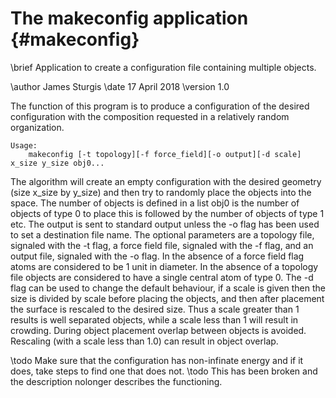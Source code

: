 # The makeconfig application {#makeconfig}
\brief   Application to create a configuration file containing multiple objects.

\author  James Sturgis
\date    17 April 2018
\version 1.0

The function of this program is to produce a configuration of the desired configuration
with the composition requested in a relatively random organization.

    Usage:
        makeconfig [-t topology][-f force_field][-o output][-d scale] x_size y_size obj0...

The algorithm will create an empty configuration with the desired geometry (size x_size by y_size)
and then try to randomly place the objects into the space. The number of objects is 
defined in a list obj0 is the number of objects of type 0 to place this is followed 
by the number of objects of type 1 etc.
The output is sent to standard output unless the -o flag has been used to set a 
destination file name.
The optional parameters are a topology file, signaled with the -t flag, a force field 
file, signaled with the -f flag, and an output file, signaled with the -o flag.
In the absence of a force field flag atoms are considered to be 1 unit in diameter.
In the absence of a topology file objects are considered to have a single central atom
of type 0.
The -d flag can be used to change the default behaviour, if a scale is given then the
size is divided by scale before placing the objects, and then after placement the
surface is rescaled to the desired size. Thus a scale greater than 1 results is well
separated objects, while a scale less than 1 will result in crowding.
During object placement overlap between objects is avoided.
Rescaling (with a scale less than 1.0) can result in object overlap.

\todo    Make sure that the configuration has non-infinate energy and if it does, 
      take steps to find one that does not.
\todo	 This has been broken and the description nolonger describes the functioning.

